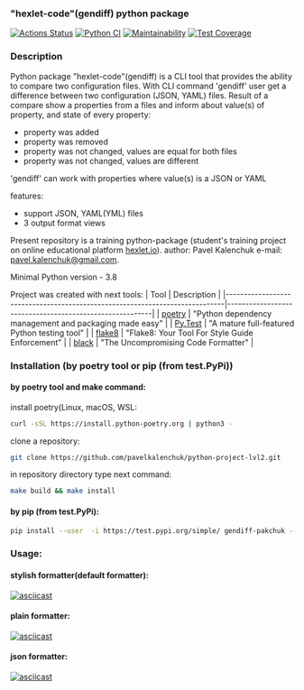 ### "hexlet-code"(gendiff) python package
[![Actions Status](https://github.com/pavelkalenchuk/python-project-lvl2/workflows/hexlet-check/badge.svg)](https://github.com/pavelkalenchuk/python-project-lvl2/actions)  [![Python CI](https://github.com/pavelkalenchuk/python-project-lvl2/actions/workflows/Test.yml/badge.svg)](https://github.com/pavelkalenchuk/python-project-lvl2/actions/workflows/Test.yml)  [![Maintainability](https://api.codeclimate.com/v1/badges/501f31bcfd20c55cdb47/maintainability)](https://codeclimate.com/github/pavelkalenchuk/python-project-lvl2/maintainability)  [![Test Coverage](https://api.codeclimate.com/v1/badges/501f31bcfd20c55cdb47/test_coverage)](https://codeclimate.com/github/pavelkalenchuk/python-project-lvl2/test_coverage)

### Description
Python package "hexlet-code"(gendiff) is a CLI tool that provides the ability to compare two configuration files.
With  CLI command 'gendiff' user get a difference between two configuration (JSON, YAML) files.
Result of a compare show a properties from a files and inform about value(s) of property, and  state of every property:
 - property was added
 - property was removed
 - property was not changed, values are equal for both files
 - property was not changed, values are different

'gendiff' can work with properties where value(s) is a JSON or YAML 

features:
 - support JSON, YAML(YML) files
 - 3 output format views

Present repository is a training python-package (student's training project on online educational platform [hexlet.io](https://ru.hexlet.io/)).
author: Pavel Kalenchuk
e-mail: pavel.kalenchuk@gmail.com.

Minimal Python version - 3.8

Project was created with next tools:
| Tool                                                                        | Description                                             |
|-----------------------------------------------------------------------------|---------------------------------------------------------|
| [poetry](https://poetry.eustace.io/)                                        | "Python dependency management and packaging made easy"  |
| [Py.Test](https://pytest.org)                                               | "A mature full-featured Python testing tool"            |
| [flake8](https://flake8.pycqa.org/en/latest/)                               | "Flake8: Your Tool For Style Guide Enforcement"         |
| [black](https://black.readthedocs.io/en/stable/#)                           | "The Uncompromising Code Formatter"                     |

### Installation (by poetry tool or pip (from test.PyPi))
#### by poetry tool and make command:
install poetry(Linux, macOS, WSL:
```sh
curl -sSL https://install.python-poetry.org | python3 -
```
clone a repository:
```sh
git clone https://github.com/pavelkalenchuk/python-project-lvl2.git
```
in repository directory type next command:
```sh
make build && make install
```
#### by pip (from test.PyPi):
```sh
pip install --user  -i https://test.pypi.org/simple/ gendiff-pakchuk --extra-index-url https://pypi.org/simple
```


### Usage:

#### stylish formatter(default formatter):
[![asciicast](https://asciinema.org/a/OsTHFFU0mKEqplxgtAwgI1tYQ.svg)](https://asciinema.org/a/OsTHFFU0mKEqplxgtAwgI1tYQ)

#### plain formatter:
[![asciicast](https://asciinema.org/a/EP2utRC3lD0Y3IEwN9kLnmrkx.svg)](https://asciinema.org/a/EP2utRC3lD0Y3IEwN9kLnmrkx)

#### json formatter:
[![asciicast](https://asciinema.org/a/usb8X130k34Gy06UxzBlY5L1Y.svg)](https://asciinema.org/a/usb8X130k34Gy06UxzBlY5L1Y)